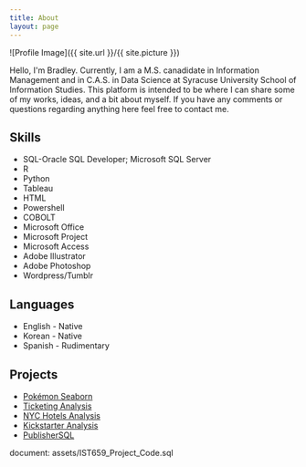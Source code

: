 ```yaml
---
title: About
layout: page
---
```

![Profile Image]({{ site.url }}/{{ site.picture }})

<p>Hello, I'm Bradley. Currently, I am a M.S. canadidate in Information Management
and in C.A.S. in Data Science at Syracuse University School of Information Studies.
This platform is intended to be where I can share some of my works, ideas, and a 
bit about myself. If you have any comments or questions regarding anything here 
feel free to contact me.</p>

<h2>Skills</h2>

<ul class="skill-list">
	<li>SQL-Oracle SQL Developer; Microsoft SQL Server</li>
	<li>R</li>
	<li>Python</li>
	<li>Tableau</li>
	<li>HTML</li>
	<li>Powershell</li>
	<li>COBOLT</li>
	<li>Microsoft Office</li>
	<li>Microsoft Project</li>
	<li>Microsoft Access</li>
	<li>Adobe Illustrator</li>
	<li>Adobe Photoshop</li>
	<li>Wordpress/Tumblr</li>
</ul>

<h2>Languages</h2>

<ul class="language-list">
	<li>English - Native</li>
	<li>Korean - Native</li>
	<li>Spanish - Rudimentary</li>
</ul>

<h2>Projects</h2>

<ul>
	<li><a href="https://github.com/bradvision/IST652_Scripting/blob/master/Pokemon/Pokemon.md">Pokémon Seaborn</a></li>
	<li><a href="https://github.com/bradvision/TicketingAnalysisProj/blob/master/Code.R">Ticketing Analysis</a></li>
	<li><a href="https://github.com/bradvision/IST687-IST719/blob/master/IST687%20Project%20Code.R">NYC Hotels Analysis</a></li>
	<li><a href="https://github.com/bradvision/IST687-IST719/blob/master/VisualisationPosterProjectcode.R">Kickstarter Analysis</a></li>
	<li><a href="https://www.amazon.com/clouddrive/share/tV9Kj9iAUCXEs0CFiGCxDKsPokHEEpFyVbS17IK38tv">PublisherSQL</a></li>
</ul>
document: assets/IST659_Project_Code.sql
